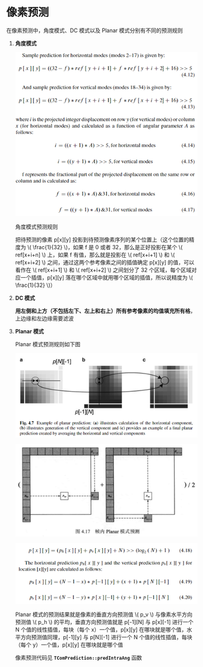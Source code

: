 # 像素预测

在像素预测中，角度模式、DC 模式以及 Planar 模式分别有不同的预测规则

1. **角度模式**

   ![3_5_像素预测_0](<markdown_images/3_5_像素预测_0.png>)

   角度模式预测规则

   把待预测的像素 p[x]\[y] 投影到待预测像素序列的某个位置上（这个位置的精度为 \\( \frac{1}{32} \\)，如果 f 是 0 或者 32，那么是正好投影在某个 \\( ref[x+i+n] \\) 上，如果 f 有值，那么就是投影在 \\( ref[x+i+1] \\) 和 \\( ref[x+i+2] \\) 之间，通过这两个参考像素之间的插值确定 p[x]\[y] 的值，可以看作在 \\( ref[x+i+1] \\) 和 \\( ref[x+i+2] \\) 之间划分了 32 个区域，每个区域对应一个插值，p[x]\[y] 落在哪个区域中就用哪个区域的插值，所以说精度为 \\( \frac{1}{32} \\)）

2. **DC 模式**

   **用左侧和上方（不包括左下、左上和右上）所有参考像素的均值填充所有格**，上边缘和左边缘需要滤波

3. **Planar 模式**

   Planar 模式预测规则如下图

   ![3_5_像素预测_1](<markdown_images/3_5_像素预测_1.png>)

   ![3_5_像素预测_2](<markdown_images/3_5_像素预测_2.png>)

   ![3_5_像素预测_3](<markdown_images/3_5_像素预测_3.png>)

   

   Planar 模式的预测结果就是像素的垂直方向预测值 \\( p_v \\) 与像素水平方向预测值 \\( p_h \\) 的平均，垂直方向预测值就是 p[-1]\[N] 与 p[x]\[-1] 进行一个 N 个值的线性插值，每块（每个 x）一个值，p[x]\[y] 在哪块就是哪个值，水平方向预测值同理，p[-1]\[y] 与 p[N]\[-1]  进行一个 N 个值的线性插值，每块（每个 y）一个值，p[x]\[y] 在哪块就是哪个值
   
   像素预测代码见 **`TComPrediction::predIntraAng`** 函数